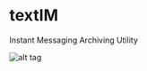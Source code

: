 # textIM
Instant Messaging Archiving Utility

![alt tag](https://raw.githubusercontent.com/fsiamp/textIM-utility/master/screen.png)
